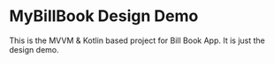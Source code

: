 # MyBillBook Design Demo
This is the MVVM &amp; Kotlin based project for Bill Book  App. It is just the design demo. 
